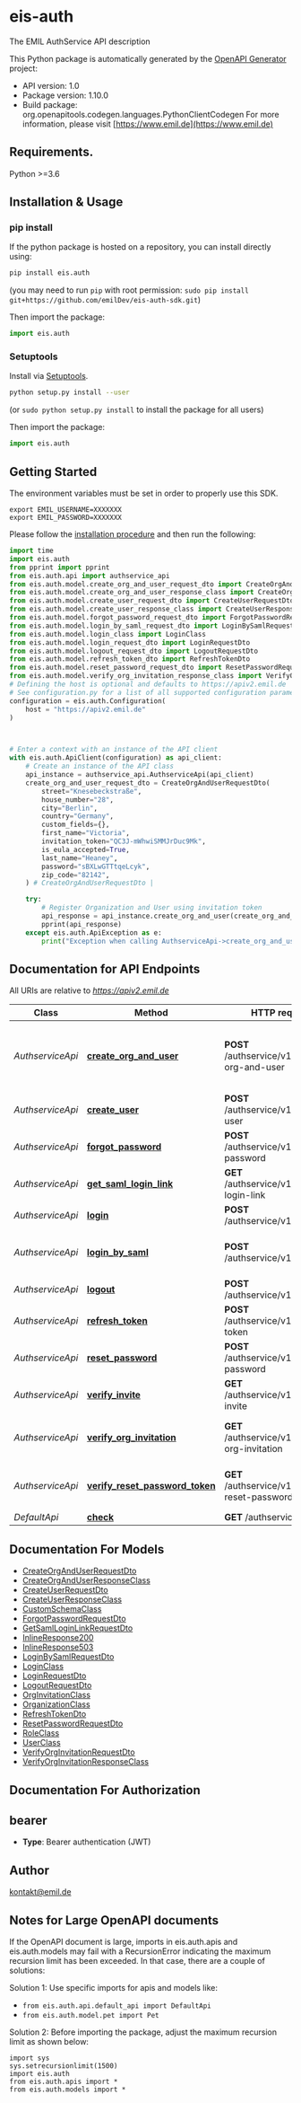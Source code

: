 # eis-auth
The EMIL AuthService API description

This Python package is automatically generated by the [OpenAPI Generator](https://openapi-generator.tech) project:

- API version: 1.0
- Package version: 1.10.0
- Build package: org.openapitools.codegen.languages.PythonClientCodegen
For more information, please visit [https://www.emil.de](https://www.emil.de)

## Requirements.

Python >=3.6

## Installation & Usage
### pip install

If the python package is hosted on a repository, you can install directly using:

```sh
pip install eis.auth
```
(you may need to run `pip` with root permission: `sudo pip install git+https://github.com/emilDev/eis-auth-sdk.git`)

Then import the package:
```python
import eis.auth
```

### Setuptools

Install via [Setuptools](http://pypi.python.org/pypi/setuptools).

```sh
python setup.py install --user
```
(or `sudo python setup.py install` to install the package for all users)

Then import the package:
```python
import eis.auth
```

## Getting Started

The environment variables must be set in order to properly use this SDK.

```shell 
export EMIL_USERNAME=XXXXXXX
export EMIL_PASSWORD=XXXXXXX
```

Please follow the [installation procedure](#installation--usage) and then run the following:

```python
import time
import eis.auth
from pprint import pprint
from eis.auth.api import authservice_api
from eis.auth.model.create_org_and_user_request_dto import CreateOrgAndUserRequestDto
from eis.auth.model.create_org_and_user_response_class import CreateOrgAndUserResponseClass
from eis.auth.model.create_user_request_dto import CreateUserRequestDto
from eis.auth.model.create_user_response_class import CreateUserResponseClass
from eis.auth.model.forgot_password_request_dto import ForgotPasswordRequestDto
from eis.auth.model.login_by_saml_request_dto import LoginBySamlRequestDto
from eis.auth.model.login_class import LoginClass
from eis.auth.model.login_request_dto import LoginRequestDto
from eis.auth.model.logout_request_dto import LogoutRequestDto
from eis.auth.model.refresh_token_dto import RefreshTokenDto
from eis.auth.model.reset_password_request_dto import ResetPasswordRequestDto
from eis.auth.model.verify_org_invitation_response_class import VerifyOrgInvitationResponseClass
# Defining the host is optional and defaults to https://apiv2.emil.de
# See configuration.py for a list of all supported configuration parameters.
configuration = eis.auth.Configuration(
    host = "https://apiv2.emil.de"
)



# Enter a context with an instance of the API client
with eis.auth.ApiClient(configuration) as api_client:
    # Create an instance of the API class
    api_instance = authservice_api.AuthserviceApi(api_client)
    create_org_and_user_request_dto = CreateOrgAndUserRequestDto(
        street="Knesebeckstraße",
        house_number="28",
        city="Berlin",
        country="Germany",
        custom_fields={},
        first_name="Victoria",
        invitation_token="QC3J-mWhwiSMMJrDuc9Mk",
        is_eula_accepted=True,
        last_name="Heaney",
        password="sBXLwGTTtqeLcyk",
        zip_code="82142",
    ) # CreateOrgAndUserRequestDto | 

    try:
        # Register Organization and User using invitation token
        api_response = api_instance.create_org_and_user(create_org_and_user_request_dto)
        pprint(api_response)
    except eis.auth.ApiException as e:
        print("Exception when calling AuthserviceApi->create_org_and_user: %s\n" % e)
```

## Documentation for API Endpoints

All URIs are relative to *https://apiv2.emil.de*

Class | Method | HTTP request | Description
------------ | ------------- | ------------- | -------------
*AuthserviceApi* | [**create_org_and_user**](docs/AuthserviceApi.md#create_org_and_user) | **POST** /authservice/v1/create-org-and-user | Register Organization and User using invitation token
*AuthserviceApi* | [**create_user**](docs/AuthserviceApi.md#create_user) | **POST** /authservice/v1/create-user | Register tenant user after invite
*AuthserviceApi* | [**forgot_password**](docs/AuthserviceApi.md#forgot_password) | **POST** /authservice/v1/forgot-password | Forgot password by tenant
*AuthserviceApi* | [**get_saml_login_link**](docs/AuthserviceApi.md#get_saml_login_link) | **GET** /authservice/v1/saml-login-link | Get SAML login link for tenant
*AuthserviceApi* | [**login**](docs/AuthserviceApi.md#login) | **POST** /authservice/v1/login | Login by tenant
*AuthserviceApi* | [**login_by_saml**](docs/AuthserviceApi.md#login_by_saml) | **POST** /authservice/v1/login/saml | Login by SAML idp provider such as ADFS
*AuthserviceApi* | [**logout**](docs/AuthserviceApi.md#logout) | **POST** /authservice/v1/logout | Logout tenant
*AuthserviceApi* | [**refresh_token**](docs/AuthserviceApi.md#refresh_token) | **POST** /authservice/v1/refresh-token | Refresh token by tenant
*AuthserviceApi* | [**reset_password**](docs/AuthserviceApi.md#reset_password) | **POST** /authservice/v1/reset-password | Change password by tenant
*AuthserviceApi* | [**verify_invite**](docs/AuthserviceApi.md#verify_invite) | **GET** /authservice/v1/verify-invite | Verify tenant user&#39;s invite token
*AuthserviceApi* | [**verify_org_invitation**](docs/AuthserviceApi.md#verify_org_invitation) | **GET** /authservice/v1/verify-org-invitation | Verify a organization&#39;s invitation token
*AuthserviceApi* | [**verify_reset_password_token**](docs/AuthserviceApi.md#verify_reset_password_token) | **GET** /authservice/v1/verify-reset-password | Verify tenant reset password token
*DefaultApi* | [**check**](docs/DefaultApi.md#check) | **GET** /authservice/health | Health Check


## Documentation For Models

 - [CreateOrgAndUserRequestDto](docs/CreateOrgAndUserRequestDto.md)
 - [CreateOrgAndUserResponseClass](docs/CreateOrgAndUserResponseClass.md)
 - [CreateUserRequestDto](docs/CreateUserRequestDto.md)
 - [CreateUserResponseClass](docs/CreateUserResponseClass.md)
 - [CustomSchemaClass](docs/CustomSchemaClass.md)
 - [ForgotPasswordRequestDto](docs/ForgotPasswordRequestDto.md)
 - [GetSamlLoginLinkRequestDto](docs/GetSamlLoginLinkRequestDto.md)
 - [InlineResponse200](docs/InlineResponse200.md)
 - [InlineResponse503](docs/InlineResponse503.md)
 - [LoginBySamlRequestDto](docs/LoginBySamlRequestDto.md)
 - [LoginClass](docs/LoginClass.md)
 - [LoginRequestDto](docs/LoginRequestDto.md)
 - [LogoutRequestDto](docs/LogoutRequestDto.md)
 - [OrgInvitationClass](docs/OrgInvitationClass.md)
 - [OrganizationClass](docs/OrganizationClass.md)
 - [RefreshTokenDto](docs/RefreshTokenDto.md)
 - [ResetPasswordRequestDto](docs/ResetPasswordRequestDto.md)
 - [RoleClass](docs/RoleClass.md)
 - [UserClass](docs/UserClass.md)
 - [VerifyOrgInvitationRequestDto](docs/VerifyOrgInvitationRequestDto.md)
 - [VerifyOrgInvitationResponseClass](docs/VerifyOrgInvitationResponseClass.md)


## Documentation For Authorization


## bearer

- **Type**: Bearer authentication (JWT)


## Author

kontakt@emil.de


## Notes for Large OpenAPI documents
If the OpenAPI document is large, imports in eis.auth.apis and eis.auth.models may fail with a
RecursionError indicating the maximum recursion limit has been exceeded. In that case, there are a couple of solutions:

Solution 1:
Use specific imports for apis and models like:
- `from eis.auth.api.default_api import DefaultApi`
- `from eis.auth.model.pet import Pet`

Solution 2:
Before importing the package, adjust the maximum recursion limit as shown below:
```
import sys
sys.setrecursionlimit(1500)
import eis.auth
from eis.auth.apis import *
from eis.auth.models import *
```


